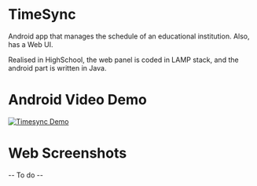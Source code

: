 # TimeSync
Android app that manages the schedule of an educational institution. 
Also, has a Web UI.

Realised in HighSchool, the web panel is coded in LAMP stack, and the android part is written in Java.

# Android Video Demo
[![Timesync Demo](http://img.youtube.com/vi/lEDoI_1W4vQ/0.jpg)](http://www.youtube.com/watch?v=lEDoI_1W4vQ "http://mirceasorin.ro/content/images/2019/02/Screenshot-2019-02-23-at-20.39.56-1.png")

# Web Screenshots
-- To do --

